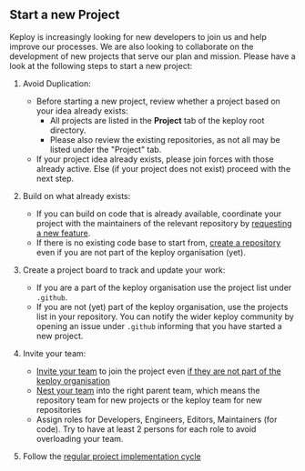 ## Start a new Project

Keploy is increasingly looking for new developers to join us and help improve our processes. We are also looking to collaborate on the development of new projects that serve our plan and mission. Please have a look at the following steps to start a new project:

1.  Avoid Duplication:

    -   Before starting a new project, review whether a project based on your idea already exists:
        -   All projects are listed in the **Project** tab of the keploy root directory.
        -   Please also review the existing repositories, as not all may be listed under the "Project" tab.
    -   If your project idea already exists, please join forces with those already active. Else (if your project does not exist) proceed with the next step.    

2.  Build on what already exists:

    -   If you can build on code that is already available, coordinate your project with the maintainers of the relevant repository by [requesting a new feature]().
    -   If there is no existing code base to start from, [create a repository](How-To-Create-a-Repository.md) even if you are not part of the keploy organisation (yet).

3.  Create a project board to track and update your work:

    -   If you are a part of the keploy organisation use the project list under `.github`. 
    -   If you are not (yet) part of the keploy organisation, use the projects list in your repository. You can notify the wider keploy community by opening an issue under `.github` informing that you have started a new project.

4.  Invite your team:

    -   [Invite your team](https://help.github.com/en/articles/adding-organization-members-to-a-team) to join the project even [if they are not part of the keploy organisation](https://help.github.com/en/articles/adding-outside-collaborators-to-repositories-in-your-organization)
    -   [Nest your team](https://help.github.com/en/articles/moving-a-team-in-your-organizations-hierarchy) into the right parent team, which means the repository team for new projects or the keploy team for new repositories   
    -   Assign roles for Developers, Engineers, Editors, Maintainers (for code). Try to have at least 2 persons for each role to avoid overloading your team. 

5.  Follow the [regular project implementation cycle]()